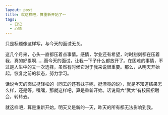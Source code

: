 ```yaml
---
layout: post
title: 就这样吧，算重新开始了～
tags:
  - 日记
  - 心情
---
```

只是标题像这样写，与今天的面试无关。

这几个月来，心头一直都压着点事情。感情，学业还有希望，时时刻刻都在压着我，真的好累啊......而今天的面试，让我一下子什么都放开了。在困难的事情，不过是人生中的又一次选择，虽然有时候它对于我来说很重要。那么，从明天开始起，恢复之前的状态，努力学习。

话说今天的面试挺轻松的（同去的还有妹子呢，挺漂亮的说），就是不知道结果怎么样，还是等。嘿嘿，那就这样吧，算是重新开始。话说周六“武大”有校园招聘会，转转去。

就这样吧，算是重新开始。明天又是新的一天，昨天的所有都无法影响到我。
